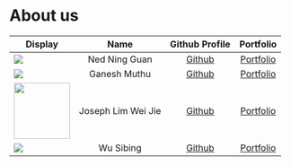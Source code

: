 # About us

Display | Name | Github Profile | Portfolio 
--------|:----:|:--------------:|:---------:
![](https://via.placeholder.com/100.png?text=Photo) | Ned Ning Guan | [Github](https://github.com/nguan1) | [Portfolio](team/nguan1.md)
![](https://via.placeholder.com/100.png?text=Photo) | Ganesh Muthu | [Github](https://github.com/gmuthu17) | [Portfolio](team/gmuthu17.md)
<img src="https://user-images.githubusercontent.com/59989652/78684285-dd7c9600-7922-11ea-8eb3-1f48e0764e78.PNG" width="100" height="100" /> | Joseph Lim Wei Jie | [Github](https://github.com/JosephLimWeiJie) | [Portfolio](team/josephlimweijie.md)
![](https://via.placeholder.com/100.png?text=Photo) | Wu Sibing | [Github](https://github.com/SibingWu) | [Portfolio](team/sibingwu.md)


